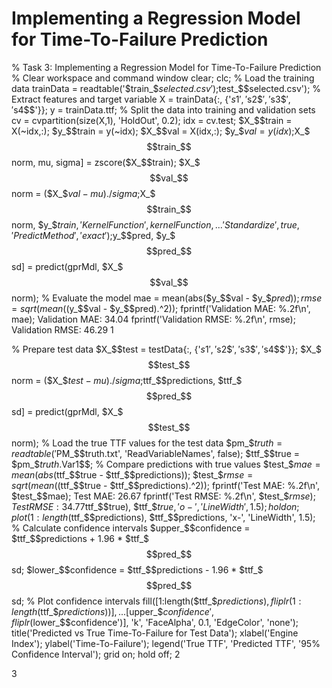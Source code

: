 # Implementing a Regression Model for Time-To-Failure Prediction



% Task 3: Implementing a Regression Model for Time-To-Failure Prediction % Clear workspace and command window clear; clc; % Load the training data trainData = readtable('$train_$$selected.csv'); % Load the test data testData = readtable('$test_$$selected.csv'); % Extract features and target variable X = trainData{:, {'$s1$$', '$s2$$', '$s3$$', '$s4$$'}}; y = trainData.ttf; % Split the data into training and validation sets cv = cvpartition(size(X,1), 'HoldOut', 0.2); idx = cv.test; $X_$$train = X(~idx,:); $y_$$train = y(~idx); $X_$$val = X(idx,:); $y_$$val = y(idx); % Normalize the features (standardization) [$X_$$$train_$$norm, mu, sigma] = zscore($X_$$train); $X_$$$val_$$norm = ($X_$$val - mu) ./ sigma; % Define the kernel function for GPR kernelFunction = 'squaredexponential'; % Create and train the GPR model with specified PredictMethod gprMdl = fitrgp($X_$$$train_$$norm, $y_$$train, 'KernelFunction', kernelFunction, ...                 'Standardize', true, 'PredictMethod', 'exact'); % Predict on the validation set [$y_$$pred, $y_$$$pred_$$sd] = predict(gprMdl, $X_$$$val_$$norm); % Evaluate the model mae = mean(abs($y_$$val - $y_$$pred)); rmse = sqrt(mean(($y_$$val - $y_$$pred).^2)); fprintf('Validation MAE: %.2f\n', mae); Validation MAE: 34.04 fprintf('Validation RMSE: %.2f\n', rmse); Validation RMSE: 46.29 1

% Prepare test data $X_$$test = testData{:, {'$s1$$', '$s2$$', '$s3$$', '$s4$$'}}; $X_$$$test_$$norm = ($X_$$test - mu) ./ sigma; % Predict TTF for the test data [$ttf_$$predictions, $ttf_$$$pred_$$sd] = predict(gprMdl, $X_$$$test_$$norm); % Load the true TTF values for the test data $pm_$$truth = readtable('$PM_$$truth.txt', 'ReadVariableNames', false); $ttf_$$true = $pm_$$truth.$Var1$$; % Compare predictions with true values $test_$$mae = mean(abs($ttf_$$true - $ttf_$$predictions)); $test_$$rmse = sqrt(mean(($ttf_$$true - $ttf_$$predictions).^2)); fprintf('Test MAE: %.2f\n', $test_$$mae); Test MAE: 26.67 fprintf('Test RMSE: %.2f\n', $test_$$rmse); Test RMSE: 34.77 % Plot predicted vs true TTF figure('Name', 'Predicted vs True Time-To-Failure', 'NumberTitle', 'off'); plot(1:length($ttf_$$true), $ttf_$$true, 'o-', 'LineWidth', 1.5); hold on; plot(1:length($ttf_$$predictions), $ttf_$$predictions, 'x-', 'LineWidth', 1.5); % Calculate confidence intervals $upper_$$confidence = $ttf_$$predictions + 1.96 * $ttf_$$$pred_$$sd; $lower_$$confidence = $ttf_$$predictions - 1.96 * $ttf_$$$pred_$$sd; % Plot confidence intervals fill([1:length($ttf_$$predictions), fliplr(1:length($ttf_$$predictions))], ...      [$upper_$$confidence', fliplr($lower_$$confidence')], 'k', 'FaceAlpha', 0.1,  'EdgeColor', 'none'); title('Predicted vs True Time-To-Failure for Test Data'); xlabel('Engine Index'); ylabel('Time-To-Failure'); legend('True TTF', 'Predicted TTF', '95% Confidence Interval'); grid on; hold off; 2

3
